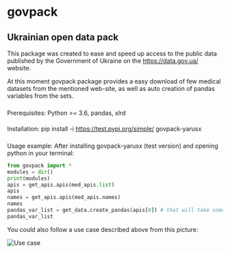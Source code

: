 # govpack
## Ukrainian open data pack
This package was created to ease and speed up access to the public data published by the Government of Ukraine on the https://data.gov.ua/ website.

At this moment govpack package provides a easy download of few medical datasets from the mentioned web-site, as well as auto creation of pandas variables from the sets.

###
Prerequisites:
Python >= 3.6, pandas, xlrd

####
Installation:
pip install -i https://test.pypi.org/simple/ govpack-yarusx

#####
Usage example:
After installing govpack-yarusx (test version) and opening python in your terminal:

```python
from govpack import *
modules = dir()
print(modules)
apis = get_apis.apis(med_apis.list)
apis
names = get_apis.apis(med_apis.names)
names
pandas_var_list = get_data.create_pandas(apis[0]) # that will take some time
pandas_var_list
```

You could also follow a use case described above from this picture:

![Use case](https://drive.google.com/uc?export=view&id=1P-Hc_MRyjiPjfLI2rJZoD3sn6TU5mysm)

